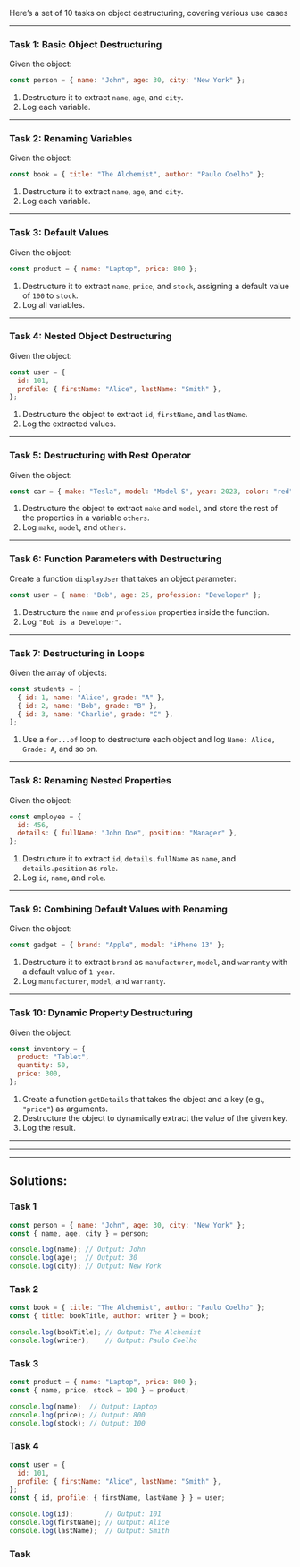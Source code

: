 Here’s a set of 10 tasks on object destructuring, covering various use cases
***

### Task 1: Basic Object Destructuring
Given the object:
```js
const person = { name: "John", age: 30, city: "New York" };
```

1. Destructure it to extract `name`, `age`, and `city`.
2. Log each variable.
***

### Task 2: Renaming Variables
Given the object:
```js
const book = { title: "The Alchemist", author: "Paulo Coelho" };
```

1. Destructure it to extract `name`, `age`, and `city`.
2. Log each variable.
***

### Task 3: Default Values
Given the object:
```js
const product = { name: "Laptop", price: 800 };
```

1. Destructure it to extract `name`, `price`, and `stock`, assigning a default value of `100` to `stock`.
2. Log all variables.
***

### Task 4: Nested Object Destructuring
Given the object:
```js
const user = {
  id: 101,
  profile: { firstName: "Alice", lastName: "Smith" },
};
```

1. Destructure the object to extract `id`, `firstName`, and `lastName`.
2. Log the extracted values.
***

### Task 5: Destructuring with Rest Operator
Given the object:
```js
const car = { make: "Tesla", model: "Model S", year: 2023, color: "red" };
```

1. Destructure the object to extract `make` and `model`, and store the rest of the properties in a variable `others`.
2. Log `make`, `model`, and `others`.
***

### Task 6: Function Parameters with Destructuring
Create a function `displayUser` that takes an object parameter:
```js
const user = { name: "Bob", age: 25, profession: "Developer" };
```

1. Destructure the `name` and `profession` properties inside the function.
2. Log `"Bob is a Developer"`.
***

### Task 7: Destructuring in Loops
Given the array of objects:
```js
const students = [
  { id: 1, name: "Alice", grade: "A" },
  { id: 2, name: "Bob", grade: "B" },
  { id: 3, name: "Charlie", grade: "C" },
];
```

1. Use a `for...of` loop to destructure each object and log `Name: Alice, Grade: A`, and so on.
***

### Task 8: Renaming Nested Properties
Given the object:
```js
const employee = {
  id: 456,
  details: { fullName: "John Doe", position: "Manager" },
};
```

1. Destructure it to extract `id`, `details.fullName` as `name`, and `details.position` as `role`.
2. Log `id`, `name`, and `role`.
***

### Task 9: Combining Default Values with Renaming
Given the object:
```js
const gadget = { brand: "Apple", model: "iPhone 13" };
```

1. Destructure it to extract `brand` as `manufacturer`, `model`, and `warranty` with a default value of `1 year`.
2. Log `manufacturer`, `model`, and `warranty`.
***

### Task 10: Dynamic Property Destructuring
Given the object:
```js
const inventory = {
  product: "Tablet",
  quantity: 50,
  price: 300,
};
```

1. Create a function `getDetails` that takes the object and a key (e.g., `"price"`) as arguments.
2. Destructure the object to dynamically extract the value of the given key.
3. Log the result.
***
***
***

## Solutions:

### Task 1
```js
const person = { name: "John", age: 30, city: "New York" };
const { name, age, city } = person;

console.log(name); // Output: John
console.log(age);  // Output: 30
console.log(city); // Output: New York
```

### Task 2
```js
const book = { title: "The Alchemist", author: "Paulo Coelho" };
const { title: bookTitle, author: writer } = book;

console.log(bookTitle); // Output: The Alchemist
console.log(writer);    // Output: Paulo Coelho
```

### Task 3
```js
const product = { name: "Laptop", price: 800 };
const { name, price, stock = 100 } = product;

console.log(name);  // Output: Laptop
console.log(price); // Output: 800
console.log(stock); // Output: 100
```

### Task 4
```js
const user = {
  id: 101,
  profile: { firstName: "Alice", lastName: "Smith" },
};
const { id, profile: { firstName, lastName } } = user;

console.log(id);        // Output: 101
console.log(firstName); // Output: Alice
console.log(lastName);  // Output: Smith
```

### Task